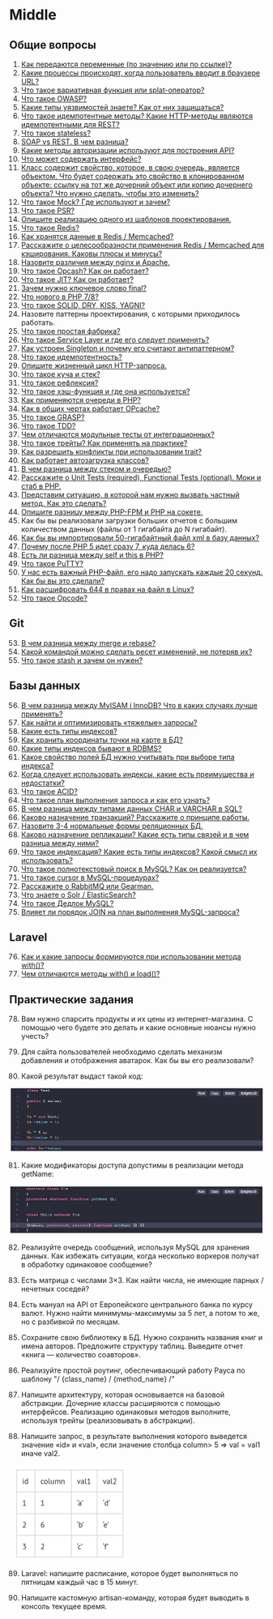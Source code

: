   # Middle
  ## Общие вопросы

  1. [Как передаются переменные (по значению или по ссылке)?](https://codernet.ru/articles/web/kak_opredelit_peremennyie_php_peredayutsya_po_znacheniyu_ili_po_ssyilke/)
  2. [Какие процессы происходят, когда пользователь вводит в браузере URL?](https://sobes.sr-studio.com.ua/middle/question/kak-peredayutsya-peremennye-po-znaceniyu-ili-po-ssylke)
  3. [Что такое вариативная функция или splat-оператор?](https://sobes.sr-studio.com.ua/middle/question/cto-takoe-variativnaya-funkciya-ili-splat-operator)
  4. [Что такое OWASP?](https://sobes.sr-studio.com.ua/middle/question/cto-takoe-owasp)
  5. [Какие типы уязвимостей знаете? Как от них защищаться?](https://docs.wallarm.ru/attacks-vulns-list/#%D0%B8%D0%B7%D1%83%D1%87%D0%B5%D0%BD%D0%B8%D0%B5-%D1%80%D0%B5%D1%81%D1%83%D1%80%D1%81%D0%B0-%D1%81%D1%82%D0%BE%D1%80%D0%BE%D0%BD%D0%BD%D0%B8%D0%BC-%D1%81%D0%BA%D0%B0%D0%BD%D0%B5%D1%80%D0%BE%D0%BC)
  6. [Что такое идемпотентные методы? Какие HTTP-методы являются идемпотентными для REST?](https://russianblogs.com/article/59751003979/)
  7. [Что такое stateless?](https://medium.com/@ermakovichdmitriy/%D0%BE%D0%BF%D1%80%D0%B5%D0%B4%D0%B5%D0%BB%D0%B5%D0%BD%D0%B8%D1%8F-%D0%BF%D0%BE%D0%BD%D1%8F%D1%82%D0%B8%D0%B9-stateful-%D0%B8-stateless-%D0%B2-%D0%BA%D0%BE%D0%BD%D1%82%D0%B5%D0%BA%D1%81%D1%82%D0%B5-%D0%B2%D0%B5%D0%B1-%D1%81%D0%B5%D1%80%D0%B2%D0%B8%D1%81%D0%BE%D0%B2-%D0%BF%D0%B5%D1%80%D0%B5%D0%B2%D0%BE%D0%B4-18a910a226a1)
  8. [SOAP vs REST. В чем разница?](https://otus.ru/nest/post/2427/)
  9. [Какие методы авторизации используют для построения API?](https://russianblogs.com/article/93541002263/)
  10. [Что может содержать интерфейс?](https://habr.com/ru/post/328890/)
  11. [Класс содержит свойство, которое, в свою очередь, является объектом. Что будет содержать это свойство в клонированном объекте: ссылку на тот же дочерний объект или копию дочернего объекта? Что нужно сделать, чтобы это изменить?](https://www.php.net/manual/ru/language.oop5.cloning.php)
  12. [Что такое Mock? Где используют и зачем?](https://habr.com/ru/post/577424/)
  13. [Что такое PSR?](https://habr.com/ru/post/458484/)
  14. [Опишите реализацию одного из шаблонов проектирования.](https://refactoring.guru/ru/design-patterns)
  15. [Что такое Redis?](https://aws.amazon.com/ru/redis/)
  16. [Как хранятся данные в Redis / Memcached?](https://habr.com/ru/company/oleg-bunin/blog/316652/)
  17. [Расскажите о целесообразности применения Redis / Memcached для кэширования. Каковы плюсы и минусы?](https://cityhost.ua/blog/servisy-keshirovaniya-dlya-saytov-memcached-opcache-redis.html)
  18. [Назовите различия между nginx и Apache.](https://ekaterinagoltsova.github.io/posts/apache-vs-nginx/)
  19. [Что такое Opcash? Как он работает?](https://medium.com/@geroi.minsk/%D0%BE%D0%B1%D0%B7%D0%BE%D1%80-%D1%80%D0%B0%D1%81%D1%88%D0%B8%D1%80%D0%B5%D0%BD%D0%B8%D1%8F-opcache-%D0%B4%D0%BB%D1%8F-php-from-mail-ru-group-9ae3c49577bb)
  20. [Что такое JIT? Как он работает?](https://www.tremplin-numerique.org/ru/quest-ce-que-la-compilation-juste-a-temps-jit)
  21. [Зачем нужно ключевое слово final?](https://www.php.net/manual/ru/language.oop5.final.php#:~:text=PHP%20%D0%BF%D1%80%D0%B5%D0%B4%D0%BE%D1%81%D1%82%D0%B0%D0%B2%D0%BB%D1%8F%D0%B5%D1%82%20%D0%BA%D0%BB%D1%8E%D1%87%D0%B5%D0%B2%D0%BE%D0%B5%20%D1%81%D0%BB%D0%BE%D0%B2%D0%BE%20final,%D0%BE%D0%BD%20%D0%BD%D0%B5%20%D1%81%D0%BC%D0%BE%D0%B6%D0%B5%D1%82%20%D0%B1%D1%8B%D1%82%D1%8C%20%D1%83%D0%BD%D0%B0%D1%81%D0%BB%D0%B5%D0%B4%D0%BE%D0%B2%D0%B0%D0%BD.)
  22. [Что нового в РНР 7/8?](https://otus.ru/journal/php-8-chto-novogo/)
  23. [Что такое SOLID, DRY, KISS, YAGNI?](https://techrocks.ru/2020/01/01/10-coding-principles-demystified/)
  24. Назовите паттерны проектирования, с которыми приходилось работать.
  25. [Что такое простая фабрика?](https://refactoring.guru/ru/design-patterns/factory-comparison#:~:text=%D0%9F%D0%B0%D1%82%D1%82%D0%B5%D1%80%D0%BD%20%D0%9F%D1%80%D0%BE%D1%81%D1%82%D0%B0%D1%8F%20%D1%84%D0%B0%D0%B1%D1%80%D0%B8%D0%BA%D0%B0-,%D0%9F%D0%B0%D1%82%D1%82%D0%B5%D1%80%D0%BD%20%D0%9F%D1%80%D0%BE%D1%81%D1%82%D0%B0%D1%8F%20%D1%84%D0%B0%D0%B1%D1%80%D0%B8%D0%BA%D0%B0,%D1%84%D0%B0%D0%B1%D1%80%D0%B8%D0%BA%D0%B8%2C%20%D0%BE%D0%B1%D1%8B%D1%87%D0%BD%D0%BE%2C%20%D0%BD%D0%B5%D1%82%20%D0%BF%D0%BE%D0%B4%D0%BA%D0%BB%D0%B0%D1%81%D1%81%D0%BE%D0%B2.)
  26. [Что такое Service Layer и где его следует применять?](http://design-pattern.ru/patterns/service-layer.html)
  27. [Как устроен Singleton и почему его считают антипаттерном?](https://tproger.ru/translations/singleton-pitfalls/)
  28. [Что такое идемпотентность?](https://restapitutorial.ru/lessons/idempotency.html)
  29. [Опишите жизненный цикл HTTP-запроса.](https://habr.com/ru/post/215117/)
  30. [Что такое куча и стек?](https://otus.ru/nest/post/605/)
  31. [Что такое рефлексия?](https://catchmetech.com/ru/post/89/introduction-to-reflection-in-php)
  32. [Что такое хэш-функция и где она используется?](https://habr.com/ru/post/534596/)
  33. [Как применяются очереди в РНР?](https://badcode.ru/chto-takoie-php-ochieried-zadach/)
  34. [Как в общих чертах работает OPcache?](https://habr.com/ru/company/vk/blog/310054/)
  35. [Что такое GRASP?](https://bool.dev/blog/detail/grasp-printsipy)
  36. [Что такое TDD?](https://medium.com/@lucyhackwrench/%D1%87%D1%82%D0%BE-%D1%82%D0%B0%D0%BA%D0%BE%D0%B5-tdd-%D0%B8-bdd-%D0%BD%D0%B0-%D0%BF%D0%B0%D0%BB%D1%8C%D1%86%D0%B0%D1%85-%D0%B8-%D1%87%D1%82%D0%BE-%D0%B4%D0%BE%D0%BB%D0%B6%D0%B5%D0%BD-%D0%B7%D0%BD%D0%B0%D1%82%D1%8C-%D0%BE-%D0%BD%D0%B8%D1%85-%D1%84%D1%80%D0%BE%D0%BD%D1%82%D0%B5%D0%BD%D0%B4%D0%B5%D1%80-701a10e06bb9)
  37. [Чем отличаются модульные тесты от интеграционных?](https://techrocks.ru/2018/12/08/different-types-of-testing/)
  38. [Что такое трейты? Как применять на практике?](https://ru.hexlet.io/courses/php-classes/lessons/traits/theory_unit)
  39. [Как разрешить конфликты при использовании trait?](https://code.mu/ru/php/book/oop/traits/methods-conflicts/)
  40. [Как работает автозагрузка классов?](https://www.php.net/manual/ru/language.oop5.autoload.php)
  41. [В чем разница между стеком и очередью?](https://ru.gadget-info.com/difference-between-stack)
  42. [Расскажите о Unit Tests (required), Functional Tests (optional). Моки и стаб в PHP.](https://jsehelper.blogspot.com/2016/01/junit.html)
  43. [Представим ситуацию, в которой нам нужно вызвать частный метод. Как это сделать?](https://rmcreative.ru/blog/post/vyzvat-private-metod-klassa-v-php)
  44. [Опишите разницу между PHP-FPM и PHP на сокете.](https://ru.stackoverflow.com/questions/979930/%D0%92-%D1%87%D0%B5%D0%BC-%D1%80%D0%B0%D0%B7%D0%BD%D0%B8%D1%86%D0%B0-%D0%BC%D0%B5%D0%B6%D0%B4%D1%83-php-%D0%B8-php-fpm)
  45. Как бы вы реализовали загрузки больших отчетов с большим количеством данных (файлы от 1 гигабайта до N гигабайт).
  46. [Как бы вы импортировали 50-гигабайтный файл xml в базу данных?](https://www.cyberforum.ru/php-database/thread2248272.html)
  47. [Почему после PHP 5 идет сразу 7, куда делась 6?](https://habr.com/ru/post/231605/)
  48. [Есть ли разница между self и this в PHP?](http://phpqa.ru/post/raznica-mezdu-self-i-this-v-php#:~:text=%D0%9A%D0%BB%D1%8E%D1%87%D0%B5%D0%B2%D0%BE%D0%BC%D1%83%20%D1%81%D0%BB%D0%BE%D0%B2%D1%83%20%60self%60%20%D0%BD%D0%B5%20%D0%B4%D0%BE%D0%BB%D0%B6%D0%B5%D0%BD,%D0%BF%D1%80%D0%B8%20%D0%BE%D0%B1%D1%80%D0%B0%D1%89%D0%B5%D0%BD%D0%B8%D0%B8%20%D0%BA%20%D1%87%D0%BB%D0%B5%D0%BD%D0%B0%D0%BC%20%D0%BA%D0%BB%D0%B0%D1%81%D1%81%D0%B0.&text=%D0%A1%D0%B0%D0%BC%D0%BE%20PHP%20%D1%81%D1%81%D1%8B%D0%BB%D0%B0%D0%B5%D1%82%D1%81%D1%8F%20%D0%BD%D0%B0%20%D1%87%D0%BB%D0%B5%D0%BD%D0%BE%D0%B2%20%D0%BA%D0%BB%D0%B0%D1%81%D1%81%D0%B0.)
  49. [Что такое PuTTY?](https://www.ukraine.com.ua/blog/hosting_ukraine/chto-eto-takoe-putty.html)
  50. [У нас есть важный PHP-файл, его надо запускать каждые 20 секунд. Как бы вы это сделали?](https://overcoder.net/q/2878739/%D0%B2%D1%8B%D0%BF%D0%BE%D0%BB%D0%BD%D1%8F%D1%82%D1%8C-%D1%84%D1%83%D0%BD%D0%BA%D1%86%D0%B8%D1%8E-php-%D0%BA%D0%B0%D0%B6%D0%B4%D1%8B%D0%B5-20-%D1%81%D0%B5%D0%BA%D1%83%D0%BD%D0%B4)
  51. [Как расшифровать 644 в правах на файл в Linux?](https://hostiq.ua/wiki/ukr/permissions/)
  52. [Что такое Opcode?](https://russianblogs.com/article/757654575/)

## Git

53. [В чем разница между merge и rebase?](https://techrocks.ru/2020/06/06/5-git-commands-comparison/)
54. [Какой командой можно сделать ресет изменений, не потеряв их?](https://ru.hexlet.io/courses/intro_to_git/lessons/commits-cancelation/theory_unit)
55. [Что такое stash и зачем он нужен?](https://techrocks.ru/2020/06/30/git-concepts-for-advanced-users/)

## Базы данных
56. [В чем разница между MyISAM i InnoDB? Что в каких случаях лучше применять?](https://rtfm.co.ua/mysql-otlichiya-mezhdu-myisam-i-innodb/#:~:text=%D0%92%D1%8B%D0%B2%D0%BE%D0%B4%D1%8B%3A,%D0%BF%D0%BE%D0%B2%D1%8B%D1%88%D0%B5%D0%BD%D0%BD%D1%8B%D1%85%20%D1%82%D1%80%D0%B5%D0%B1%D0%BE%D0%B2%D0%B0%D0%BD%D0%B8%D0%B9%20%D0%BF%D0%BE%20%D1%81%D0%BE%D1%85%D1%80%D0%B0%D0%BD%D0%BD%D0%BE%D1%81%D1%82%D0%B8%20%D0%B4%D0%B0%D0%BD%D0%BD%D1%8B%D1%85.)
57. [Как найти и оптимизировать «тяжелые» запросы?](https://handyhost.ru/help/poleznyie-stati/optimizacziya-mysql-zaprosov.html)
58. [Какие есть типы индексов?](https://alextoolsblog.blogspot.com/2019/11/database-index.html)
59. [Как хранить координаты точки на карте в БД?](https://www.kaefik.ru/2017/09/18/save-geo-data-to-db/)
60. [Какие типы индексов бывают в RDBMS?](https://questions.students-library.com/library/lecture/read/88938-kak-rabotayut-indeksy-v-baze-dannyx)
61. [Какое свойство полей БД нужно учитывать при выборе типа индекса?](https://habr.com/ru/post/247373/)
62. [Когда следует использовать индексы, какие есть преимущества и недостатки?](https://www.klerk.ru/soft/articles/442647/)
63. [Что такое ACID?](https://habr.com/ru/post/555920/)
64. [Что такое план выполнения запроса и как его узнать?](https://infostart.ru/1c/articles/877736/)
65. [В чем разница между типами данных CHAR и VARCHAR в SQL?](http://www.ibase.ru/charvar/#:~:text=CHAR(n)%20–%20n%20символов,в%20конце%20содержимого%20поля%20игнорируются.)
66. [Каково назначение транзакций? Расскажите о принципе работы.](https://habr.com/ru/post/537594/)
67. [Назовите 3-4 нормальные формы реляционных БД.](https://habr.com/ru/post/254773/)
68. [Каково назначение репликации? Какие есть типы связей и в чем разница между ними?](https://habr.com/ru/post/514500/)
69. [Что такое индексация? Какие есть типы индексов? Какой смысл их использовать?](http://tokarchuk.ru/2012/08/indexes-classification/)
70. [Что такое полнотекстовый поиск в MySQL? Как он реализуется?](https://highload.today/polnotekstoviy-poisk-v-mysql/)
71. [Что такое cursor в MySQL-процедурах?](https://shra.ru/2015/08/kursory-v-mysql/)
72. [Расскажите о RabbitMQ или Gearman.](https://stackshare.io/stackups/gearman-vs-rabbitmq)
73. [Что знаете о Solr / ElasticSearch?](https://russianblogs.com/article/1401884903/)
74. [Что такое Дедлок MySQL?](https://habr.com/ru/post/160485/)
75. [Влияет ли порядок JOIN на план выполнения MySQL-запроса?](https://techrocks.ru/2021/03/05/order-of-sql-operations/)

## Laravel

76. [Как и какие запросы формируются при использовании метода with()?](https://dev.to/othmane_nemli/laravel-wherehas-and-with-550o)
77. [Чем отличаются методы with() и load()?](https://web-programming.com.ua/zhadnaya-i-lenivaya-zagruzka-v-laravel-metody-with-i-load/)

## Практические задания

78. Вам нужно спарсить продукты и их цены из интернет-магазина. С помощью чего будете это делать и какие основные нюансы нужно учесть?

79. Для сайта пользователей необходимо сделать механизм добавления и отображения аватарок. Как бы вы его реализовали?

80. Какой результат выдаст такой код:
    
![](./images/80_1.PNG)

81. Какие модификаторы доступа допустимы в реализации метода getName:

![](./images/81_1.PNG)

82. Реализуйте очередь сообщений, используя MySQL для хранения данных. Как избежать ситуации, когда несколько воркеров получат в обработку одинаковое сообщение?

83. Есть матрица с числами 3×3. Как найти числа, не имеющие парных / нечетных соседей?

84. Есть мануал на API от Европейского центрального банка по курсу валют. Нужно найти минимумы-максимумы за 5 лет, а потом то же, но с разбивкой по месяцам.

85. Сохраните свою библиотеку в БД. Нужно сохранить названия книг и имена авторов. Предложите структуру таблиц. Выведите отчет «книга — количество соавторов».

86. Реализуйте простой роутинг, обеспечивающий работу Рауса по шаблону "/ {class_name} / {method_name} /"

87. Напишите архитектуру, которая основывается на базовой абстракции. Дочерние классы расширяются с помощью интерфейсов. Реализацию одинаковых методов выполните, используя трейты (реализовывать в абстракции).

88. Напишите запрос, в результате выполнения которого выведется значение «id» и «val», если значение столбца column> 5 => val = val1 иначе val2.

![](./images/88_1.PNG)

89. Laravel: напишите расписание, которое будет выполняться по пятницам каждый час в 15 минут.

90. Напишите кастомную artisan-команду, которая будет выводить в консоль текущее время.


